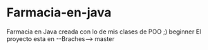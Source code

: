 # Farmacia-en-java
Farmacia en Java creada con lo de mis clases de POO ;) beginner
El proyecto esta en --Braches--> master
